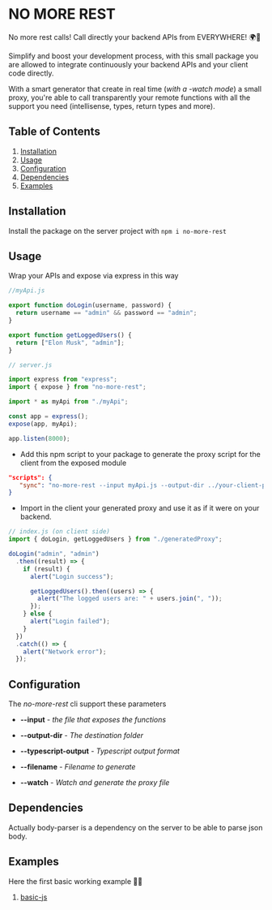 # NO MORE REST

No more rest calls! Call directly your backend APIs from EVERYWHERE! 🌍🚀

Simplify and boost your development process, with this small package you are allowed to integrate continuously your backend APIs and your client code directly.

With a smart generator that create in real time (_with a -watch mode_) a small proxy, you're able to call transparently your remote functions with all the support you need (intellisense, types, return types and more).

## Table of Contents

1. [Installation](#installation)
2. [Usage](#usage)
3. [Configuration](#configuration)
4. [Dependencies](#dependencies)
5. [Examples](#example)

## Installation

Install the package on the server project with `npm i no-more-rest`

## Usage

Wrap your APIs and expose via express in this way

```javascript
//myApi.js

export function doLogin(username, password) {
  return username == "admin" && password == "admin";
}

export function getLoggedUsers() {
  return ["Elon Musk", "admin"];
}

```

```javascript
// server.js

import express from "express";
import { expose } from "no-more-rest";

import * as myApi from "./myApi";

const app = express();
expose(app, myApi);

app.listen(8000);
```

- Add this npm script to your package to generate the proxy script for the client from the exposed module

```json
"scripts": {
   "sync": "no-more-rest --input myApi.js --output-dir ../your-client-path/ --watch"
}
```

- Import in the client your generated proxy and use it as if it were on your backend.

```javascript
// index.js (on client side)
import { doLogin, getLoggedUsers } from "./generatedProxy";

doLogin("admin", "admin")
  .then((result) => {
    if (result) {
      alert("Login success");

      getLoggedUsers().then((users) => {
        alert("The logged users are: " + users.join(", "));
      });
    } else {
      alert("Login failed");
    }
  })
  .catch(() => {
    alert("Network error");
  });

```

## Configuration

The *no-more-rest* cli support these parameters

- **--input** - _the file that exposes the functions_

- **--output-dir** - _The destination folder_

- **--typescript-output** - _Typescript output format_

- **--filename** - _Filename to generate_

- **--watch** - _Watch and generate the proxy file_

## Dependencies
Actually body-parser is a dependency on the server to be able to parse json body.

## Examples

Here the first basic working example 💪🏽

1. [basic-js](examples/basic-js/)